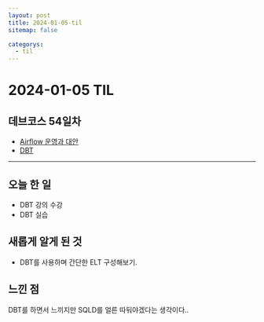 ```yaml
---
layout: post
title: 2024-01-05-til
sitemap: false

categorys:
  - til
---
```

# 2024-01-05 TIL
## 데브코스 54일차
- [Airflow 운영과 대안](https://poriz.github.io/dataengineering/camp/2024-01-04-dataengineering-camp-Day54_1/)
- [DBT](https://poriz.github.io/dataengineering/camp/2024-01-04-dataengineering-camp-Day54_2/)

---

## 오늘 한 일
- DBT 강의 수강
- DBT 실습

## 새롭게 알게 된 것
- DBT를 사용하며 간단한 ELT 구성해보기.

## 느낀 점
DBT를 하면서 느끼지만 SQLD를 얼른 따둬야겠다는 생각이다..